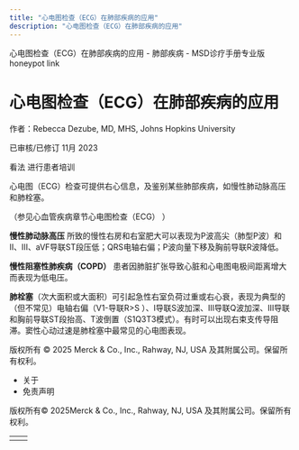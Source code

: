 ```yaml
---
title: "心电图检查（ECG）在肺部疾病的应用"
description: "心电图检查（ECG）在肺部疾病的应用"
---
```


﻿心电图检查（ECG）在肺部疾病的应用 - 肺部疾病 - MSD诊疗手册专业版 honeypot link

# 心电图检查（ECG）在肺部疾病的应用

作者：Rebecca Dezube, MD, MHS, Johns Hopkins University

已审核/已修订 11月 2023

看法 进行患者培训

心电图（ECG）检查可提供右心信息，及鉴别某些肺部疾病，如慢性肺动脉高压和肺栓塞。

（参见心血管疾病章节心电图检查（ECG） ）

**慢性肺动脉高压** 所致的慢性右房和右室肥大可以表现为P波高尖（肺型P波）和Ⅱ、Ⅲ、aVF导联ST段压低；QRS电轴右偏；P波向量下移及胸前导联R波降低。

**慢性阻塞性肺疾病（COPD）** 患者因肺脏扩张导致心脏和心电图电极间距离增大而表现为低电压。

**肺栓塞**（次大面积或大面积）可引起急性右室负荷过重或右心衰，表现为典型的（但不常见）电轴右偏（V1-导联R>S ）、Ⅰ导联S波加深、Ⅲ导联Q波加深、Ⅲ导联和胸前导联ST段抬高、T波倒置（S1Q3T3模式）。有时可以出现右束支传导阻滞。窦性心动过速是肺栓塞中最常见的心电图表现。



版权所有 © 2025
Merck & Co., Inc., Rahway, NJ, USA 及其附属公司。保留所有权利。

- 关于
- 免责声明

版权所有© 2025Merck & Co., Inc., Rahway, NJ, USA 及其附属公司。保留所有权利。

|     |     |
| --- | --- |
|  |  |
